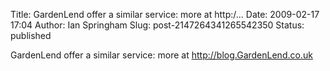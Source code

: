 Title: GardenLend offer a similar service: more at http:/...
Date: 2009-02-17 17:04
Author: Ian Springham
Slug: post-2147264341265542350
Status: published

GardenLend offer a similar service: more at http://blog.GardenLend.co.uk
